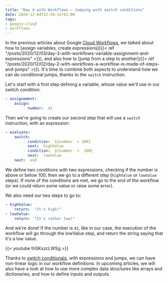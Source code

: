 ```yaml
---
title: "Day 4 with Workflows — Jumping with switch conditions"
date: 2020-12-04T22:50:12+01:00
tags:
- google-cloud
- workflows
---
```


In the previous articles about Google [Cloud Workflows](https://cloud.google.com/workflows), 
we talked about how to [assign variables, create expressions]({{< ref "/posts/2020/12/03/day-3-with-workflows-variable-assignment-and-expressions" >}}), 
and also how to [jump from a step to another]({{< ref "/posts/2020/12/02/day-2-with-workflows-a-workflow-is-made-of-steps-and-jumps" >}}). 
It's time to combine both aspects to understand how we can do conditional jumps, thanks to the `switch` instruction.

Let's start with a first step defining a variable, whose value we'll use in our switch condition:

```yaml
- assignement:
    assign:
        - number:  42
```

Then we're going to create our second step that will use a `switch` instruction, with an expression:

```yaml
- evaluate:
    switch:
        - condition:  ${number  > 100}
          next:  highValue
        - condition:  ${number  <  100}
          next:  lowValue
    next:  end
```

We define two conditions with two expressions, checking if the number is above or below 100, 
then we go to a different step (`highValue` or `lowValue` steps). 
If none of the conditions are met, we go to the end of the workflow 
(or we could return some value or raise some error).

We also need our two steps to go to:

```yaml
- highValue:
    return:  "It's high!"
- lowValue:
    return:  "It's rather low!"
```

And we're done! If the number is `42`, like in our case, 
the execution of the workflow will go through the lowValue step, 
and return the string saying that it's a low value.

{{< youtube thSKszcLWSg >}}

Thanks to [switch conditionals](https://cloud.google.com/workflows/docs/reference/syntax?hl=en#jumps), 
with expressions and jumps, we can have non-linear logic in our workflow definitions. 
In upcoming articles, we will also have a look at how to use more complex data structures 
like arrays and dictionaries, and how to define inputs and outputs.

